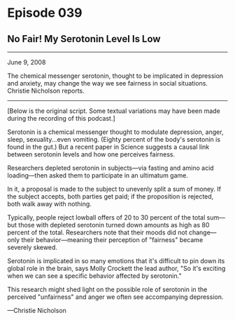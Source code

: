 # Episode 039

## No Fair! My Serotonin Level Is Low

---

June 9, 2008

The chemical messenger serotonin, thought to be implicated in depression and anxiety, may change the way we see fairness in social situations. Christie Nicholson reports.

---

[Below is the original script. Some textual variations may have been made during the recording of this podcast.]

Serotonin is a chemical messenger thought to modulate depression, anger, sleep, sexuality...even vomiting. (Eighty percent of the body's serotonin is found in the gut.) But a recent paper in Science suggests a causal link between serotonin levels and how one perceives fairness.

Researchers depleted serotonin in subjects—via fasting and amino acid loading—then asked them to participate in an ultimatum game.

In it, a proposal is made to the subject to unevenly split a sum of money. If the subject accepts, both parties get paid; if the proposition is rejected, both walk away with nothing.

Typically, people reject lowball offers of 20 to 30 percent of the total sum—but those with depleted serotonin turned down amounts as high as 80 percent of the total. Researchers note that their moods did not change—only their behavior—meaning their perception of "fairness" became severely skewed.

Serotonin is implicated in so many emotions that it's difficult to pin down its global role in the brain, says Molly Crockett the lead author, "So it's exciting when we can see a specific behavior affected by serotonin."

This research might shed light on the possible role of serotonin in the perceived "unfairness" and anger we often see accompanying depression.

—Christie Nicholson

